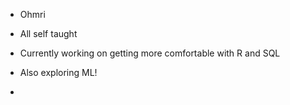 - Ohmri

- All self taught
- Currently working on getting more comfortable with R and SQL
- Also exploring ML!
- 
